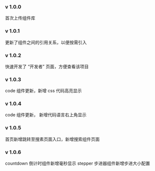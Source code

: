 ### v 1.0.0
首次上传组件库

### v 1.0.1
更新了组件之间的引用关系，以便按需引入

### v 1.0.2
快速开发了 “开发者” 页面，方便查看该项目

### v 1.0.3
code 组件更新，新增 css 代码高亮显示

### v 1.0.4 
code 组件更新， 新增代码语言右上角显示

### v 1.0.5
首页新增跳转至搜素页面入口，新增搜索组件页面

### v 1.0.6
countdown 倒计时组件新增毫秒显示
stepper 步进器组件新增步进大小配置